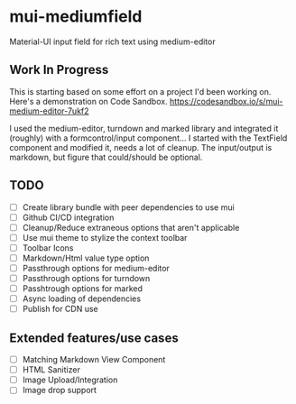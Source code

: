 # mui-mediumfield
Material-UI input field for rich text using medium-editor

## Work In Progress

This is starting based on some effort on a project I'd been working on. Here's a demonstration on Code Sandbox.
https://codesandbox.io/s/mui-medium-editor-7ukf2

I used the medium-editor, turndown and marked library and integrated it (roughly) with a formcontrol/input component... I started with the TextField component and modified it, needs a lot of cleanup.  The input/output is markdown, but figure that could/should be optional.

## TODO

- [ ] Create library bundle with peer dependencies to use mui
- [ ] Github CI/CD integration
- [ ] Cleanup/Reduce extraneous options that aren't applicable
- [ ] Use mui theme to stylize the context toolbar
- [ ] Toolbar Icons
- [ ] Markdown/Html value type option
- [ ] Passthrough options for medium-editor
- [ ] Passthrough options for turndown
- [ ] Passhtrough options for marked
- [ ] Async loading of dependencies
- [ ] Publish for CDN use

## Extended features/use cases

- [ ] Matching Markdown View Component
- [ ] HTML Sanitizer
- [ ] Image Upload/Integration
- [ ] Image drop support
